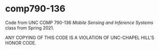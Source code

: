 # comp790-136

Code from UNC COMP 790-136 *Mobile Sensing and Inference Systems* class from Spring 2021.

ANY COPYING OF THIS CODE IS A VIOLATION OF UNC-CHAPEL HILL'S HONOR CODE.
